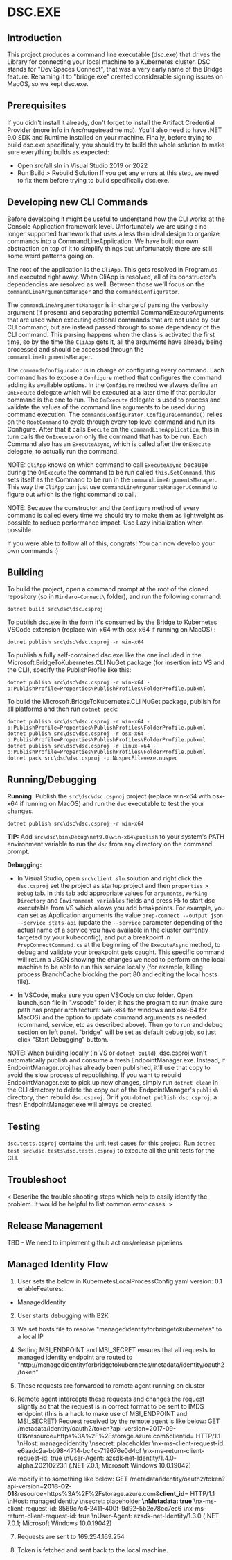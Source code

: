 # DSC.EXE

 Introduction
 ------------
 This project produces a command line executable (dsc.exe) that drives the Library for connecting your local machine to a Kubernetes cluster.
 DSC stands for "Dev Spaces Connect", that was a very early name of the Bridge feature. Renaming it to "bridge.exe" created considerable signing issues on MacOS, so we kept dsc.exe.

Prerequisites
-------------
If you didn't install it already, don't forget to install the Artifact Credential Provider (more info in /src/nugetreadme.md).
You'll also need to have .NET 9.0 SDK and Runtime installed on your machine.
Finally, before trying to build dsc.exe specifically, you should try to build the whole solution to make sure everything builds as expected:
- Open src/all.sln in Visual Studio 2019 or 2022
- Run Build > Rebuild Solution
If you get any errors at this step, we need to fix them before trying to build specifically dsc.exe.

 Developing new CLI Commands
----------------------------
Before developing it might be useful to understand how the CLI works at the Console Application framework level.
Unfortunately we are using a no longer supported framework that uses a less than ideal design to organize commands into a CommandLineApplication. We have built our own abstraction on top of it to simplify things but unfortunately there are still some weird patterns going on.

The root of the application is the `CliApp`. This gets resolved in Program.cs and executed right away.
When CliApp is resolved, all of its constructor's dependencies are resolved as well. Between those we'll focus on the `commandLineArgumentsManager` and the `commandsConfigurator`.

The `commandLineArgumentsManager` is in charge of parsing the verbosity argument (if present) and separating potential CommandExecuteArguments that are used when executing optional commands that are not used by our CLI command, but are instead passed through to some dependency of the CLI command. This parsing happens when the class is activated the first time, so by the time the `CliApp` gets it, all the arguments have already being processed and should be accessed through the `commandLineArgumentsManager`.

The `commandsConfigurator` is in charge of configuring every command.
Each command has to expose a `Configure` method that configures the command adding its available options. In the `Configure` method we always define an `OnExecute` delegate which will be executed at a later time if that particular command is the one to run. The `OnExecute` delegate is used to process and validate the values of the command line arguments to be used during command execution.
The `commandsConfigurator.ConfigureCommands()` relies on the `RootCommand` to cycle through every top level command and run its Configure. After that it calls `Execute` on the `commandLineApplication`, this in turn calls the `OnExecute` on only the command that has to be run.
Each Command also has an `ExecuteAsync`, which is called after the `OnExecute` delegate, to actually run the command.

NOTE: `CliApp` knows on which command to call `ExecuteAsync` because during the `OnExecute` the command to be run called `this.SetCommand`, this sets itself as the Command to be run in the `commandLineArgumentsManager`. This way the `CliApp` can just use `commandLineArgumentsManager.Command` to figure out which is the right command to call.

NOTE: Because the constructor and the `Configure` method of every command is called every time we should try to make them as lightweight as possible to reduce performance impact. Use Lazy initialization when possible.

If you were able to follow all of this, congrats! You can now develop your own commands :)

Building
--------
 To build the project, open a command prompt at the root of the cloned repository (so in `Mindaro-Connect\` folder), and run the following command:  
```
dotnet build src\dsc\dsc.csproj
```

To publish dsc.exe in the form it's consumed by the Bridge to Kubernetes VSCode extension (replace win-x64 with osx-x64 if running on MacOS) : 
```
dotnet publish src\dsc\dsc.csproj -r win-x64
```

To publish a fully self-contained dsc.exe like the one included in the Microsoft.BridgeToKubernetes.CLI NuGet package (for insertion into VS and the CLI), specify the PublishProfile like this:
```
dotnet publish src\dsc\dsc.csproj -r win-x64 -p:PublishProfile=Properties\PublishProfiles\FolderProfile.pubxml
```

To build the Microsoft.BridgeToKubernetes.CLI NuGet package, publish for all platforms and then run `dotnet pack`:
```
dotnet publish src\dsc\dsc.csproj -r win-x64 -p:PublishProfile=Properties\PublishProfiles\FolderProfile.pubxml
dotnet publish src\dsc\dsc.csproj -r osx-x64 -p:PublishProfile=Properties\PublishProfiles\FolderProfile.pubxml
dotnet publish src\dsc\dsc.csproj -r linux-x64 -p:PublishProfile=Properties\PublishProfiles\FolderProfile.pubxml
dotnet pack src\dsc\dsc.csproj -p:NuspecFile=exe.nuspec
```
Running/Debugging
-----------------
**Running:** Publish the `src\dsc\dsc.csproj` project (replace win-x64 with osx-x64 if running on MacOS) and run the `dsc` executable to test the your changes.  
```
dotnet publish src\dsc\dsc.csproj -r win-x64
```
 
**TIP:** Add `src\dsc\bin\Debug\net9.0\win-x64\publish` to your system's PATH environment variable to run the `dsc` from any directory on the command prompt.  

**Debugging:** 

- In Visual Studio, open `src\client.sln` solution and right click the `dsc.csproj` set the project as startup project and then `properties` > `Debug` tab. In this tab add appropriate values for `arguments`, `Working Directory` and `Environment variables` fields and press F5 to start dsc executable from VS which allows you add breakpoints.
For example, you can set as Application arguments the value `prep-connect --output json --service stats-api` (update the `--service` parameter depending of the actual name of a service you have available in the cluster currently targeted by your kubeconfig), and put a breakpoint in `PrepConnectCommand.cs` at the beginning of the `ExecuteAsync` method, to debug and validate your breakpoint gets caught. This specific command will return a JSON showing the changes we need to perform on the local machine to be able to run this service locally (for example, killing process BranchCache blocking the port 80 and editing the local hosts file).

- In VSCode, make sure you open VSCode on dsc folder. Open launch.json file in ".vscode" folder, it has the program to run (make sure path has proper architecture: win-x64 for windows and osx-64 for MacOS) and the option to update command arguments as needed (command, service, etc as described above). Then go to run and debug section on left panel. "bridge" will be set as default debug job, so just click "Start Debugging" buttom.  

NOTE: When building locally (in VS or `dotnet build`), dsc.csproj won't automatically publish and consume a fresh EndpointManager.exe. Instead, if EndpointManager.proj has already been published, it'll use that copy to avoid the slow process of republishing. If you want to rebuild EndpointManager.exe to pick up new changes, simply run `dotnet clean` in the CLI directory to delete the copy out of the EndpointManager's `publish` directory, then rebuild `dsc.csproj`. Or if you `dotnet publish dsc.csproj`, a fresh EndpointManager.exe will always be created.

Testing
-------
`dsc.tests.csproj` contains the unit test cases for this project.
Run `dotnet test src\dsc.tests\dsc.tests.csproj` to execute all the unit tests for the CLI.

Troubleshoot
------------
< Describe the trouble shooting steps which help to easily identify the problem. It would be helpful to list common error cases. >

Release Management
------------------
TBD - We need to implement github actions/release pipeliens

Managed Identity Flow
---------------------
1. User sets the below in KubernetesLocalProcessConfig.yaml
version: 0.1
enableFeatures:
  - ManagedIdentity

2. User starts debugging with B2K

3. We set hosts file to resolve "managedidentityforbridgetokubernetes" to a local IP

4. Setting MSI_ENDPOINT and MSI_SECRET ensures that all requests to managed identity endpoint are routed to "http://managedidentityforbridgetokubernetes/metadata/identity/oauth2/token"

5. These requests are forwarded to remote agent running on cluster

6. Remote agent intercepts these requests and changes the request slightly so that the request is in correct format to be sent to IMDS endpoint (this is a hack to make use of MSI_ENDPOINT and MSI_SECRET)
Request received by the remote agent is like below:
GET /metadata/identity/oauth2/token?api-version=2017-09-01&resource=https%3A%2F%2Fstorage.azure.com&clientid=<guid> HTTP/1.1
    \nHost: managedidentity
    \nsecret: placeholder
    \nx-ms-client-request-id: e6aadc2a-bb98-4714-bc4c-719676e0d4cf
    \nx-ms-return-client-request-id: true
    \nUser-Agent: azsdk-net-Identity/1.4.0-alpha.20210223.1 (.NET 7.0.1; Microsoft Windows 10.0.19042)
    
We modify it to something like below:
GET /metadata/identity/oauth2/token?api-version=**2018-02-01**&resource=https%3A%2F%2Fstorage.azure.com&**client_id**=<guid> HTTP/1.1
    \nHost: managedidentity
    \nsecret: placeholder
    **\nMetadata: true**
    \nx-ms-client-request-id: 8569c7c4-2411-400f-9d92-5b2e78ec7ec6
    \nx-ms-return-client-request-id: true
    \nUser-Agent: azsdk-net-Identity/1.3.0 (.NET 7.0.1; Microsoft Windows 10.0.19042)

7. Requests are sent to 169.254.169.254

9. Token is fetched and sent back to the local machine.
